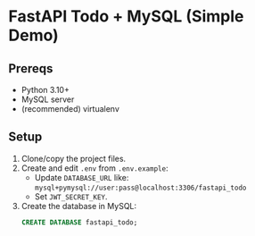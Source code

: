 # FastAPI Todo + MySQL (Simple Demo)

## Prereqs
- Python 3.10+
- MySQL server
- (recommended) virtualenv

## Setup
1. Clone/copy the project files.
2. Create and edit `.env` from `.env.example`:
   - Update `DATABASE_URL` like: `mysql+pymysql://user:pass@localhost:3306/fastapi_todo`
   - Set `JWT_SECRET_KEY`.
3. Create the database in MySQL:
   ```sql
   CREATE DATABASE fastapi_todo;
